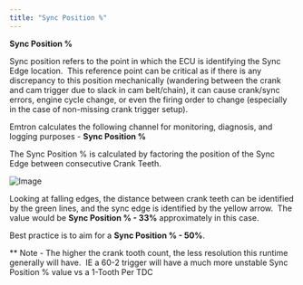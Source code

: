 ```yaml
---
title: "Sync Position %"
---
```


**Sync Position %**

Sync position refers to the point in which the ECU is identifying the Sync Edge location.&nbsp; This reference point can be critical as if there is any discrepancy to this position mechanically (wandering between the crank and cam trigger due to slack in cam belt/chain), it can cause crank/sync errors, engine cycle change, or even the firing order to change (especially in the case of non-missing crank trigger setup). &nbsp;

Emtron calculates the following channel for monitoring, diagnosis, and logging purposes - **Sync Position %**&nbsp;

The Sync Position % is calculated by factoring the position of the Sync Edge between consecutive Crank Teeth. &nbsp;

![Image](</lib/NewItem351.png>)

Looking at falling edges, the distance between crank teeth can be identified by the green lines, and the sync edge is identified by the yellow arrow.&nbsp; The value would be **Sync Position % - 33%** approximately in this case.

Best practice is to aim for a **Sync Position % - 50%**. &nbsp;

\*\* Note - The higher the crank tooth count, the less resolution this runtime generally will have.&nbsp; IE a 60-2 trigger will have a much more unstable Sync Position % value vs a 1-Tooth Per TDC



